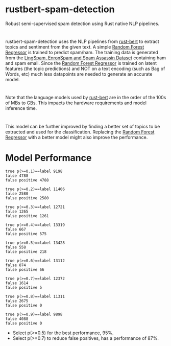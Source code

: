 # rustbert-spam-detection
Robust semi-supervised spam detection using Rust native NLP pipelines.
#
rustbert-spam-detection uses the NLP pipelines from [rust-bert](https://github.com/guillaume-be/rust-bert) to extract topics and sentiment from the given text. A simple [Random Forest Regressor](https://docs.rs/smartcore/latest/smartcore/ensemble/random_forest_regressor/index.html) is trained to predict spam/ham. The training data is generated from the [LingSpam, EnronSpam and Spam Assassin Dataset](https://www.kaggle.com/datasets/nitishabharathi/email-spam-dataset) containing ham and spam email. Since the [Random Forest Regressor](https://docs.rs/smartcore/latest/smartcore/ensemble/random_forest_regressor/index.html) is trained on latent features (the topic predictions) and NOT on a text encoding (such as Bag of Words, etc) much less datapoints are needed to generate an accurate model.
#
Note that the language models used by [rust-bert](https://github.com/guillaume-be/rust-bert) are in the order of the 100s of MBs to GBs. This impacts the hardware requirements and model inference time.
#
This model can be further improved by finding a better set of topics to be extracted and used for the classification. Replacing the [Random Forest Regressor](https://docs.rs/smartcore/latest/smartcore/ensemble/random_forest_regressor/index.html) with a better model might also improve the performance.
# Model Performance
```len of x_dataset / y_dataset: 13986
true p(>=0.1)==label 9198
false 4788
false positive 4788

true p(>=0.2)==label 11406
false 2580
false positive 2580

true p(>=0.3)==label 12721
false 1265
false positive 1261

true p(>=0.4)==label 13319
false 667
false positive 575

true p(>=0.5)==label 13428
false 558
false positive 218

true p(>=0.6)==label 13112
false 874
false positive 66

true p(>=0.7)==label 12372
false 1614
false positive 5

true p(>=0.8)==label 11311
false 2675
false positive 0

true p(>=0.9)==label 9898
false 4088
false positive 0
```
- Select p(>=0.5) for the best performance, 95%.
- Select p(>=0.7) to reduce false positives, has a performance of 87%.
